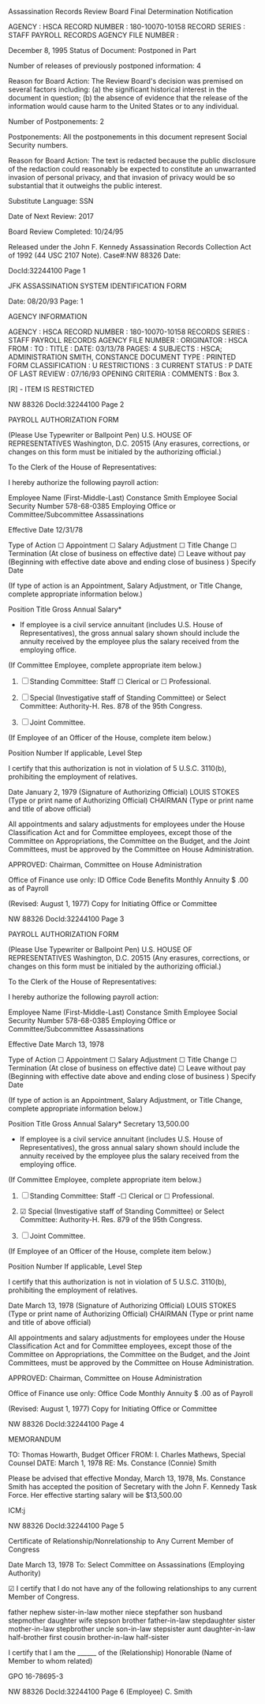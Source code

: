 Assassination Records Review Board
Final Determination Notification

AGENCY : HSCA
RECORD NUMBER : 180-10070-10158
RECORD SERIES : STAFF PAYROLL RECORDS
AGENCY FILE NUMBER :

December 8, 1995
Status of Document: Postponed in Part

Number of releases of previously postponed information: 4

Reason for Board Action: The Review Board's decision was premised on several factors including: (a) the significant historical interest in the document in question; (b) the absence of evidence that the release of the information would cause harm to the United States or to any individual.

Number of Postponements: 2

Postponements: All the postponements in this document represent Social Security numbers.

Reason for Board Action: The text is redacted because the public disclosure of the redaction could reasonably be expected to constitute an unwarranted invasion of personal privacy, and that invasion of privacy would be so substantial that it outweighs the public interest.

Substitute Language: SSN

Date of Next Review: 2017

Board Review Completed: 10/24/95

Released under the John F. Kennedy Assassination
Records Collection Act of 1992 (44 USC 2107 Note).
Case#:NW 88326 Date:

DocId:32244100 Page 1

JFK ASSASSINATION SYSTEM
IDENTIFICATION FORM

Date: 08/20/93
Page: 1

AGENCY INFORMATION

AGENCY : HSCA
RECORD NUMBER : 180-10070-10158
RECORDS SERIES : STAFF PAYROLL RECORDS
AGENCY FILE NUMBER :
ORIGINATOR : HSCA
FROM :
TO :
TITLE :
DATE: 03/13/78
PAGES: 4
SUBJECTS : HSCA; ADMINISTRATION
SMITH, CONSTANCE
DOCUMENT TYPE : PRINTED FORM
CLASSIFICATION : U
RESTRICTIONS : 3
CURRENT STATUS : P
DATE OF LAST REVIEW : 07/16/93
OPENING CRITERIA :
COMMENTS : Box 3.

[R] - ITEM IS RESTRICTED

NW 88326
DocId:32244100 Page 2

PAYROLL AUTHORIZATION FORM

(Please Use Typewriter or Ballpoint Pen) U.S. HOUSE OF REPRESENTATIVES Washington, D.C. 20515 (Any erasures, corrections, or changes on this form must be initialed by the authorizing official.)

To the Clerk of the House of Representatives:

I hereby authorize the following payroll action:

Employee Name (First-Middle-Last)
Constance Smith
Employee Social Security Number
578-68-0385
Employing Office or Committee/Subcommittee
Assassinations

Effective Date
12/31/78

Type of Action
☐ Appointment
☐ Salary Adjustment
☐ Title Change
☐ Termination (At close of business on effective date)
☐ Leave without pay (Beginning with effective date above and ending close of business )
Specify Date

(If type of action is an Appointment, Salary Adjustment, or Title Change, complete appropriate information below.)

Position Title Gross Annual Salary*

* If employee is a civil service annuitant (includes U.S. House of Representatives), the gross annual salary shown should include the annuity received by the employee plus the salary received from the employing office.

(If Committee Employee, complete appropriate item below.)

1. ☐ Standing Committee: Staff ☐ Clerical or ☐ Professional.

2. ☐ Special (Investigative staff of Standing Committee) or Select Committee: Authority-H. Res. 878 of the 95th Congress.

3. ☐ Joint Committee.

(If Employee of an Officer of the House, complete item below.)

Position Number If applicable, Level Step

I certify that this authorization is not in violation of 5 U.S.C. 3110(b), prohibiting the employment of relatives.

Date January 2, 1979
(Signature of Authorizing Official)
LOUIS STOKES
(Type or print name of Authorizing Official)
CHAIRMAN
(Type or print name and title of above official)

All appointments and salary adjustments for employees under the House Classification Act and for Committee employees, except those of the Committee on Appropriations, the Committee on the Budget, and the Joint Committees, must be approved by the Committee on House Administration.

APPROVED:
Chairman, Committee on House Administration

Office of Finance use only:
ID
Office Code
Benefits
Monthly Annuity $ .00 as of
Payroll

(Revised: August 1, 1977)
Copy for Initiating Office or Committee

NW 88326
DocId:32244100 Page 3

PAYROLL AUTHORIZATION FORM

(Please Use Typewriter or Ballpoint Pen) U.S. HOUSE OF REPRESENTATIVES Washington, D.C. 20515 (Any erasures, corrections, or changes on this form must be initialed by the authorizing official.)

To the Clerk of the House of Representatives:

I hereby authorize the following payroll action:

Employee Name (First-Middle-Last)
Constance Smith
Employee Social Security Number
578-68-0385
Employing Office or Committee/Subcommittee
Assassinations

Effective Date
March 13, 1978

Type of Action
☐ Appointment
☐ Salary Adjustment
☐ Title Change
☐ Termination (At close of business on effective date)
☐ Leave without pay (Beginning with effective date above and ending close of business )
Specify Date

(If type of action is an Appointment, Salary Adjustment, or Title Change, complete appropriate information below.)

Position Title Gross Annual Salary*
Secretary 13,500.00

* If employee is a civil service annuitant (includes U.S. House of Representatives), the gross annual salary shown should include the annuity received by the employee plus the salary received from the employing office.

(If Committee Employee, complete appropriate item below.)

1. ☐ Standing Committee: Staff -☐ Clerical or ☐ Professional.

2. ☑ Special (Investigative staff of Standing Committee) or Select Committee: Authority-H. Res. 879 of the 95th Congress.

3. ☐ Joint Committee.

(If Employee of an Officer of the House, complete item below.)

Position Number If applicable, Level Step

I certify that this authorization is not in violation of 5 U.S.C. 3110(b), prohibiting the employment of relatives.

Date March 13, 1978
(Signature of Authorizing Official)
LOUIS STOKES
(Type or print name of Authorizing Official)
CHAIRMAN
(Type or print name and title of above official)

All appointments and salary adjustments for employees under the House Classification Act and for Committee employees, except those of the Committee on Appropriations, the Committee on the Budget, and the Joint Committees, must be approved by the Committee on House Administration.

APPROVED:
Chairman, Committee on House Administration

Office of Finance use only:
Office Code
Monthly Annuity $ .00 as of
Payroll

(Revised: August 1, 1977)
Copy for Initiating Office or Committee

NW 88326
DocId:32244100 Page 4

MEMORANDUM

TO: Thomas Howarth, Budget Officer
FROM: I. Charles Mathews, Special Counsel
DATE: March 1, 1978
RE: Ms. Constance (Connie) Smith

Please be advised that effective Monday, March 13, 1978, Ms. Constance Smith has accepted the position of Secretary with the John F. Kennedy Task Force. Her effective starting salary will be $13,500.00

ICM:j

NW 88326
DocId:32244100 Page 5

Certificate of Relationship/Nonrelationship to
Any Current Member of Congress

Date March 13, 1978
To: Select Committee on Assassinations
(Employing Authority)

☑ I certify that I do not have any of the following relationships to any current Member of Congress.

father nephew sister-in-law
mother niece stepfather
son husband stepmother
daughter wife stepson
brother father-in-law stepdaughter
sister mother-in-law stepbrother
uncle son-in-law stepsister
aunt daughter-in-law half-brother
first cousin brother-in-law half-sister

I certify that I am the ______ of the
(Relationship)
Honorable
(Name of Member to whom related)

GPO 16-78695-3

NW 88326
DocId:32244100 Page 6
(Employee)
C. Smith
